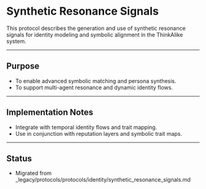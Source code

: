# Synthetic Resonance Signals

This protocol describes the generation and use of synthetic resonance signals for identity modeling and symbolic alignment in the ThinkAlike system.

---

## Purpose
- To enable advanced symbolic matching and persona synthesis.
- To support multi-agent resonance and dynamic identity flows.

---

## Implementation Notes
- Integrate with temporal identity flows and trait mapping.
- Use in conjunction with reputation layers and symbolic trait maps.

---

## Status
- Migrated from _legacy/protocols/protocols/identity/synthetic_resonance_signals.md
